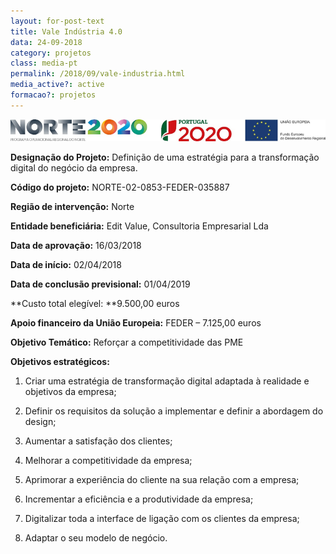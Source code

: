 ```yaml
---
layout: for-post-text
title: Vale Indústria 4.0
data: 24-09-2018
category: projetos
class: media-pt
permalink: /2018/09/vale-industria.html
media_active?: active
formacao?: projetos
---
```

![](/assets/uploads/logopt2020.png)

**Designação do Projeto:** Definição de uma estratégia para a transformação digital do negócio da empresa.

**Código do projeto:** NORTE-02-0853-FEDER-035887

**Região de intervenção:** Norte

**Entidade beneficiária:** Edit Value, Consultoria Empresarial Lda



**Data de aprovação:** 16/03/2018

**Data de início:** 02/04/2018

**Data de conclusão previsional:** 01/04/2019

**Custo total elegível: **9.500,00 euros

**Apoio financeiro da União Europeia:**  FEDER – 7.125,00 euros



**Objetivo Temático:** Reforçar a competitividade das PME

**Objetivos estratégicos:**

1. Criar uma estratégia de transformação digital adaptada à realidade e objetivos da empresa;

2. Definir os requisitos da solução a implementar e definir a abordagem do design;

3. Aumentar a satisfação dos clientes;

4. Melhorar a competitividade da empresa;

5. Aprimorar a experiência do cliente na sua relação com a empresa;

6. Incrementar a eficiência e a produtividade da empresa;

7. Digitalizar toda a interface de ligação com os clientes da empresa;

8. Adaptar o seu modelo de negócio.
